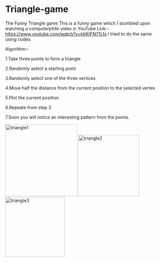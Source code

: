 # Triangle-game
The Funny Triangle game
This is a funny game which I stumbled upon watching a computerphile video in YouTube
Link:-https://www.youtube.com/watch?v=kbKtFN71Lfs
I tried to do the same using codes

Algorithm:-

1.Take three points to form a triangle

2.Randomly select a starting point

3.Randomly select one of the three vertices

4.Move half the distance from the current position to the selected vertex

5.Plot the current position

6.Repeate from step 3

7.Soon you will notice an interesting pattern from the points.


<img width="229" alt="triangle1" src="https://user-images.githubusercontent.com/38308057/39476737-aaa9bb2a-4d7a-11e8-9af4-bfee2310125e.PNG">
<img width="195" alt="triangle2" src="https://user-images.githubusercontent.com/38308057/39476749-b39f079e-4d7a-11e8-8f30-3658ef1d7883.PNG">
<img width="190" alt="triangle3" src="https://user-images.githubusercontent.com/38308057/39476756-bc03147a-4d7a-11e8-8fac-35e4cc4dd504.PNG">

